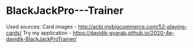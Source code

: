 # BlackJackPro---Trainer
Used sources:
Card images - http://acbl.mybigcommerce.com/52-playing-cards/
Try my application - https://davidik-gyarab.github.io/2020-4e-davidik-BlackJackProTrainer/

